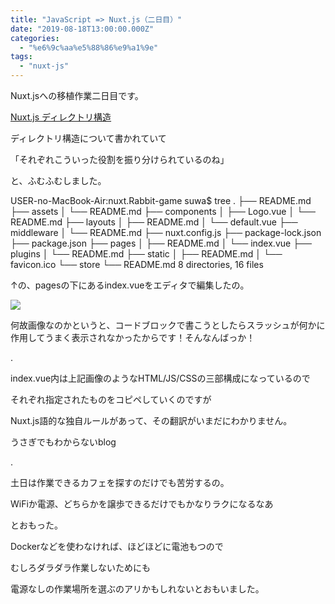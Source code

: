```yaml
---
title: "JavaScript => Nuxt.js（二日目）"
date: "2019-08-18T13:00:00.000Z"
categories: 
  - "%e6%9c%aa%e5%88%86%e9%a1%9e"
tags: 
  - "nuxt-js"
---
```


Nuxt.jsへの移植作業二日目です。

[Nuxt.js ディレクトリ構造](https://ja.nuxtjs.org/guide/directory-structure/)

ディレクトリ構造について書かれていて

「それぞれこういった役割を振り分けられているのね」

と、ふむふむしました。

USER-no-MacBook-Air:nuxt.Rabbit-game suwa$ tree
 .
 ├── README.md
 ├── assets
 │   └── README.md
 ├── components
 │   ├── Logo.vue
 │   └── README.md
 ├── layouts
 │   ├── README.md
 │   └── default.vue
 ├── middleware
 │   └── README.md
 ├── nuxt.config.js
 ├── package-lock.json
 ├── package.json
 ├── pages
 │   ├── README.md
 │   └── index.vue
 ├── plugins
 │   └── README.md
 ├── static
 │   ├── README.md
 │   └── favicon.ico
 └── store
     └── README.md
 8 directories, 16 files

↑の、pagesの下にあるindex.vueをエディタで編集したの。

![](/images/e382b9e382afe383aae383bce383b3e382b7e383a7e38383e38388-2019-08-19-11.10.27.png)

何故画像なのかというと、コードブロックで書こうとしたらスラッシュが何かに作用してうまく表示されなかったからです！そんなんばっか！

.

index.vue内は上記画像のようなHTML/JS/CSSの三部構成になっているので

それぞれ指定されたものをコピペしていくのですが

Nuxt.js語的な独自ルールがあって、その翻訳がいまだにわかりません。

うさぎでもわからないblog

.

土日は作業できるカフェを探すのだけでも苦労するの。

WiFiか電源、どちらかを譲歩できるだけでもかなりラクになるなあ

とおもった。

Dockerなどを使わなければ、ほどほどに電池もつので

むしろダラダラ作業しないためにも

電源なしの作業場所を選ぶのアリかもしれないとおもいました。
